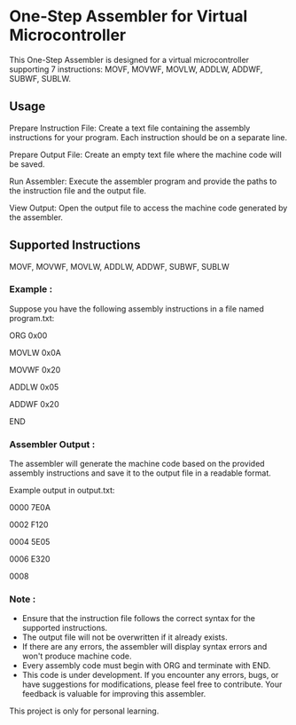 
# One-Step Assembler for Virtual Microcontroller

This One-Step Assembler is designed for a virtual microcontroller supporting 7 instructions: MOVF, MOVWF, MOVLW, ADDLW, ADDWF, SUBWF, SUBLW.

## Usage
Prepare Instruction File: Create a text file containing the assembly instructions for your program. Each instruction should be on a separate line.

Prepare Output File: Create an empty text file where the machine code will be saved.

Run Assembler: Execute the assembler program and provide the paths to the instruction file and the output file.

View Output: Open the output file to access the machine code generated by the assembler.

## Supported Instructions
MOVF, MOVWF, MOVLW, ADDLW, ADDWF, SUBWF, SUBLW

### Example :
Suppose you have the following assembly instructions in a file named program.txt:

ORG 0x00

MOVLW 0x0A

MOVWF 0x20

ADDLW 0x05

ADDWF 0x20

END


### Assembler Output :
The assembler will generate the machine code based on the provided assembly instructions and save it to the output file in a readable format.

Example output in output.txt:

0000		7E0A

0002		F120

0004		5E05

0006		E320

0008		

### Note :

- Ensure that the instruction file follows the correct syntax for the supported instructions.
- The output file will not be overwritten if it already exists.
- If there are any errors, the assembler will display syntax errors and won't produce machine code.
- Every assembly code must begin with ORG and terminate with END.
- This code is under development. If you encounter any errors, bugs, or have suggestions for modifications, please feel free to contribute. Your feedback is valuable for improving this assembler.

This project is only for personal learning.
